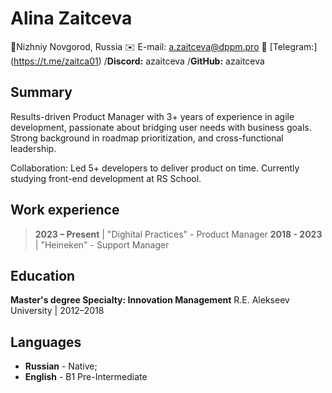 # Alina Zaitceva
📍Nizhniy Novgorod, Russia
✉️ E-mail: a.zaitceva@dppm.pro
📱 [Telegram:] (https://t.me/zaitca01)
/**Discord:** azaitceva
/**GitHub:** azaitceva

## Summary
Results-driven Product Manager with 3+ years of experience in agile  development, passionate about bridging user needs with business goals. Strong background in roadmap prioritization, and cross-functional leadership. 

Collaboration: Led 5+ developers to deliver product on time.
Currently studying front-end development at RS School.

## Work experience
> **2023 – Present** | "Dighital Practices" - Product Manager
> **2018 - 2023** | "Heineken" - Support Manager

## Education
**Master's degree Specialty: Innovation Management**
R.E. Alekseev University | 2012–2018

## Languages
* **Russian** - Native;
* **English** - B1 Pre-Intermediate